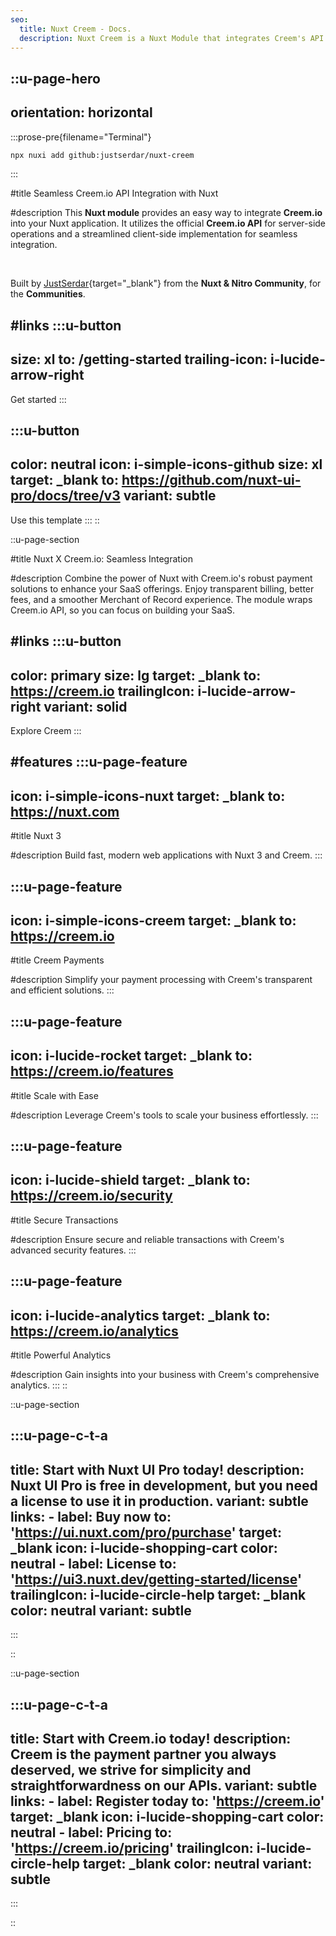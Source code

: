 ```yaml
---
seo:
  title: Nuxt Creem - Docs.
  description: Nuxt Creem is a Nuxt Module that integrates Creem's API into your Nuxt application.
---
```


::u-page-hero
---
orientation: horizontal
---

  :::prose-pre{filename="Terminal"}

  ```bash
  npx nuxi add github:justserdar/nuxt-creem
  ```

  :::

#title
Seamless Creem.io API Integration with Nuxt

#description
This **Nuxt module** provides an easy way to integrate **Creem.io** into your Nuxt application. It utilizes the official **Creem.io API** for server-side operations and a streamlined client-side implementation for seamless integration.

<br />

Built by [JustSerdar](https://github.com/justserdar){target="_blank"} from the **Nuxt & Nitro Community**, for the **Communities**.

#links
  :::u-button
  ---
  size: xl
  to: /getting-started
  trailing-icon: i-lucide-arrow-right
  ---
  Get started
  :::

  :::u-button
  ---
  color: neutral
  icon: i-simple-icons-github
  size: xl
  target: _blank
  to: https://github.com/nuxt-ui-pro/docs/tree/v3
  variant: subtle
  ---
  Use this template
  :::
::

::u-page-section

#title
Nuxt X Creem.io: Seamless Integration

#description
Combine the power of Nuxt with Creem.io's robust payment solutions to enhance your SaaS offerings. Enjoy transparent billing, better fees, and a smoother Merchant of Record experience. The module wraps Creem.io API, so you can focus on building your SaaS.

#links
  :::u-button
  ---
  color: primary
  size: lg
  target: _blank
  to: https://creem.io
  trailingIcon: i-lucide-arrow-right
  variant: solid
  ---
  Explore Creem
  :::

#features
  :::u-page-feature
  ---
  icon: i-simple-icons-nuxt
  target: _blank
  to: https://nuxt.com
  ---
  #title
  Nuxt 3

  #description
  Build fast, modern web applications with Nuxt 3 and Creem.
  :::

  :::u-page-feature
  ---
  icon: i-simple-icons-creem
  target: _blank
  to: https://creem.io
  ---
  #title
  Creem Payments

  #description
  Simplify your payment processing with Creem's transparent and efficient solutions.
  :::

  :::u-page-feature
  ---
  icon: i-lucide-rocket
  target: _blank
  to: https://creem.io/features
  ---
  #title
  Scale with Ease

  #description
  Leverage Creem's tools to scale your business effortlessly.
  :::

  :::u-page-feature
  ---
  icon: i-lucide-shield
  target: _blank
  to: https://creem.io/security
  ---
  #title
  Secure Transactions

  #description
  Ensure secure and reliable transactions with Creem's advanced security features.
  :::

  :::u-page-feature
  ---
  icon: i-lucide-analytics
  target: _blank
  to: https://creem.io/analytics
  ---
  #title
  Powerful Analytics

  #description
  Gain insights into your business with Creem's comprehensive analytics.
  :::
::


::u-page-section

  :::u-page-c-t-a
  ---
  title: Start with Nuxt UI Pro today!
  description: Nuxt UI Pro is free in development, but you need a license to use it in production.
  variant: subtle
  links:
    - label: Buy now
      to: 'https://ui.nuxt.com/pro/purchase'
      target: _blank
      icon: i-lucide-shopping-cart
      color: neutral
    - label: License
      to: 'https://ui3.nuxt.dev/getting-started/license'
      trailingIcon: i-lucide-circle-help
      target: _blank
      color: neutral
      variant: subtle
  ---
  :::

::

::u-page-section

  :::u-page-c-t-a
  ---
  title: Start with Creem.io today!
  description: Creem is the payment partner you always deserved, we strive for simplicity and straightforwardness on our APIs.
  variant: subtle
  links:
    - label: Register today
      to: 'https://creem.io'
      target: _blank
      icon: i-lucide-shopping-cart
      color: neutral
    - label: Pricing
      to: 'https://creem.io/pricing'
      trailingIcon: i-lucide-circle-help
      target: _blank
      color: neutral
      variant: subtle
  ---
  :::

::